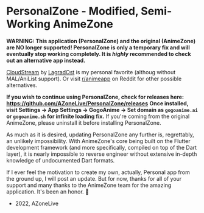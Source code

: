 # PersonalZone - Modified, Semi-Working AnimeZone
**WARNING: This application (PersonalZone) and the original (AnimeZone) are NO longer supported! PersonalZone is only a temporary fix and will eventually stop working completely. It is _highly_ recommended to check out an alternative app instead.** 

[CloudStream](https://github.com/LagradOst/CloudStream-3) by [LagradOst](https://github.com/LagradOst) is my personal favorite (althoug without MAL/AniList support). Or visit [r/animeapp](https://www.reddit.com/r/animeapp/) on Reddit for other possible alternatives.

**If you wish to continue using PersonalZone, check for releases here: https://github.com/AZoneLive/PersonalZone/releases**
**Once installed, visit Settings -> App Settings -> GogoAnime -> Set domain as `gogoanime.ai` or `gogoanime.sh` for infinite loading fix.**
If you're coming from the original AnimeZone, please uninstall it before installing PersonalZone.

As much as it is desired, updating PersonalZone any further is, regrettably, an unlikely impossibility. With AnimeZone's core being built on the Flutter development framework (and more specifically, compiled on top of the Dart layer), it is nearly impossible to reverse engineer without extensive in-depth knowledge of undocumented Dart formats.<br/>

If I ever feel the motivation to create my own, actually, Personal app from the ground up, I will post an update. But for now, thanks for all of your support and many thanks to the AnimeZone team for the amazing application. It's been an honor. :wave:
- 2022, AZoneLive
